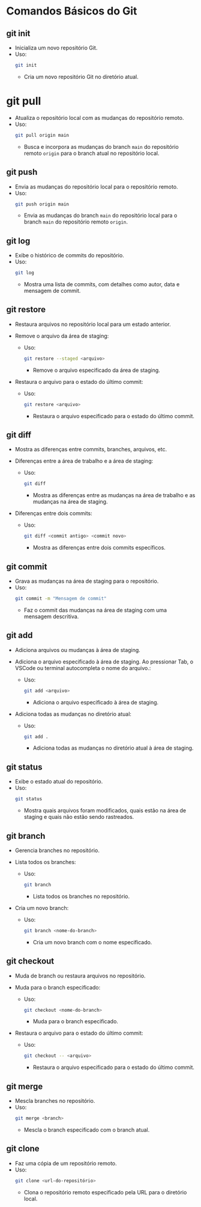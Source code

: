 # Comandos Básicos do Git

## git init
- Inicializa um novo repositório Git.
- Uso:
  ```bash
  git init
  ```
  - Cria um novo repositório Git no diretório atual.


# git pull
- Atualiza o repositório local com as mudanças do repositório remoto.
- Uso:
  ```bash
  git pull origin main
  ```
  - Busca e incorpora as mudanças do branch `main` do repositório remoto `origin` para o branch atual no repositório local.

## git push
- Envia as mudanças do repositório local para o repositório remoto.
- Uso:
  ```bash
  git push origin main
  ```
  - Envia as mudanças do branch `main` do repositório local para o branch `main` do repositório remoto `origin`.

## git log
- Exibe o histórico de commits do repositório.
- Uso:
  ```bash
  git log
  ```
  - Mostra uma lista de commits, com detalhes como autor, data e mensagem de commit.

## git restore
- Restaura arquivos no repositório local para um estado anterior.
- Remove o arquivo da área de staging:
  - Uso:
    ```bash
    git restore --staged <arquivo>
    ```
    - Remove o arquivo especificado da área de staging.

- Restaura o arquivo para o estado do último commit:
  - Uso:
    ```bash
    git restore <arquivo>
    ```
    - Restaura o arquivo especificado para o estado do último commit.

## git diff
- Mostra as diferenças entre commits, branches, arquivos, etc.
- Diferenças entre a área de trabalho e a área de staging:
  - Uso:
    ```bash
    git diff
    ```
    - Mostra as diferenças entre as mudanças na área de trabalho e as mudanças na área de staging.

- Diferenças entre dois commits:
  - Uso:
    ```bash
    git diff <commit antigo> <commit novo>
    ```
    - Mostra as diferenças entre dois commits específicos.

## git commit
- Grava as mudanças na área de staging para o repositório.
- Uso:
  ```bash
  git commit -m "Mensagem de commit"
  ```
  - Faz o commit das mudanças na área de staging com uma mensagem descritiva.

## git add
- Adiciona arquivos ou mudanças à área de staging.
- Adiciona o arquivo especificado à área de staging. Ao pressionar Tab, o VSCode ou terminal autocompleta o nome do arquivo.:
  - Uso:
    ```bash
    git add <arquivo>
    ```
    - Adiciona o arquivo especificado à área de staging.

- Adiciona todas as mudanças no diretório atual:
  - Uso:
    ```bash
    git add .
    ```
    - Adiciona todas as mudanças no diretório atual à área de staging.

## git status
- Exibe o estado atual do repositório.
- Uso:
  ```bash
  git status
  ```
  - Mostra quais arquivos foram modificados, quais estão na área de staging e quais não estão sendo rastreados.

## git branch
- Gerencia branches no repositório.
- Lista todos os branches:
  - Uso:
    ```bash
    git branch
    ```
    - Lista todos os branches no repositório.

- Cria um novo branch:
  - Uso:
    ```bash
    git branch <nome-do-branch>
    ```
    - Cria um novo branch com o nome especificado.

## git checkout
- Muda de branch ou restaura arquivos no repositório.
- Muda para o branch especificado:
  - Uso:
    ```bash
    git checkout <nome-do-branch>
    ```
    - Muda para o branch especificado.

- Restaura o arquivo para o estado do último commit:
  - Uso:
    ```bash
    git checkout -- <arquivo>
    ```
    - Restaura o arquivo especificado para o estado do último commit.

## git merge
- Mescla branches no repositório.
- Uso:
  ```bash
  git merge <branch>
  ```
  - Mescla o branch especificado com o branch atual.

## git clone
- Faz uma cópia de um repositório remoto.
- Uso:
  ```bash
  git clone <url-do-repositório>
  ```
  - Clona o repositório remoto especificado pela URL para o diretório local.